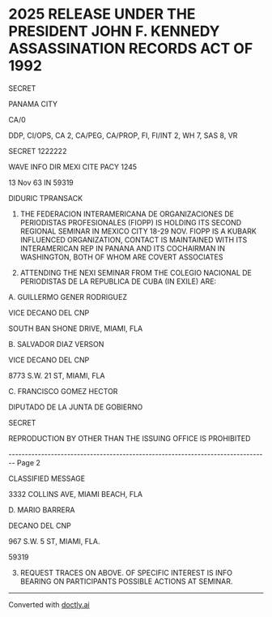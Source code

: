 # 2025 RELEASE UNDER THE PRESIDENT JOHN F. KENNEDY ASSASSINATION RECORDS ACT OF 1992

SECRET

PANAMA CITY

CA/0

DDP, CI/OPS, CA 2, CA/PEG, CA/PROP, FI, FI/INT 2, WH 7, SAS 8, VR

SECRET 1222222

WAVE INFO DIR MEXI CITE PACY 1245

13 Nov 63 IN 59319

DIDURIC TPRANSACK

1. THE FEDERACION INTERAMERICANA DE ORGANIZACIONES DE
   PERIODISTAS PROFESIONALES (FIOPP) IS HOLDING ITS SECOND REGIONAL
   SEMINAR IN MEXICO CITY 18-29 NOV. FIOPP IS A KUBARK INFLUENCED
   ORGANIZATION, CONTACT IS MAINTAINED WITH ITS INTERAMERICAN REP
   IN PANANA AND ITS COCHAIRMAN IN WASHINGTON, BOTH OF WHOM ARE
   COVERT ASSOCIATES

2. ATTENDING THE NEXI SEMINAR FROM THE COLEGIO NACIONAL
   DE PERIODISTAS DE LA REPUBLICA DE CUBA (IN EXILE) ARE:

A. GUILLERMO GENER RODRIGUEZ

VICE DECANO DEL CNP

SOUTH BAN SHONE DRIVE, MIAMI, FLA

B. SALVADOR DIAZ VERSON

VICE DECANO DEL CNP

8773 S.W. 21 ST, MIAMI, FLA

C. FRANCISCO GOMEZ HECTOR

DIPUTADO DE LA JUNTA DE GOBIERNO

SECRET

REPRODUCTION BY OTHER THAN THE ISSUING OFFICE IS PROHIBITED


-------------------------------------------------------------------------------- Page 2

CLASSIFIED MESSAGE

3332 COLLINS AVE, MIAMI BEACH, FLA

D. MARIO BARRERA

DECANO DEL CNP

967 S.W. 5 ST, MIAMI, FLA.

59319

3. REQUEST TRACES ON ABOVE. OF SPECIFIC INTEREST IS INFO BEARING ON PARTICIPANTS POSSIBLE ACTIONS AT SEMINAR.


---
Converted with [doctly.ai](https://doctly.ai)